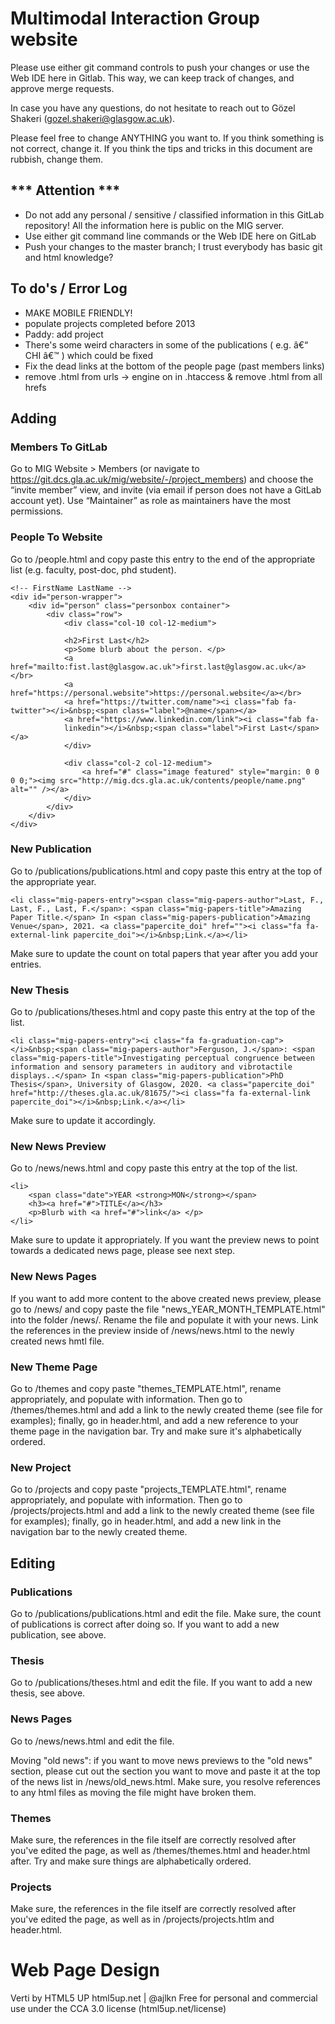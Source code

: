 # Multimodal Interaction Group website

Please use either git command controls to push your changes or use the Web IDE here in Gitlab. This way, we can keep track of changes, and approve merge requests. 

In case you have any questions, do not hesitate to reach out to Gözel Shakeri (gozel.shakeri@glasgow.ac.uk).

Please feel free to change ANYTHING you want to. If you think something is not correct, change it. If you think the tips and tricks in this document are rubbish, change them. 

## *** Attention *** 

- Do not add any personal / sensitive / classified information in this GitLab repository! All the information here is public on the MIG server. 
- Use either git command line commands or the Web IDE here on GitLab
- Push your changes to the master branch; I trust everybody has basic git and html knowledge? 

## To do's / Error Log

- MAKE MOBILE FRIENDLY! 
- populate projects completed before 2013
- Paddy: add project 
- There's some weird characters in some of the publications ( e.g. â€“ CHI â€™ ) which could be fixed 
- Fix the dead links at the bottom of the people page (past members links)
- remove .html from urls -> engine on in .htaccess & remove .html from all hrefs

## Adding 

### Members To GitLab

Go to MIG Website > Members (or navigate to https://git.dcs.gla.ac.uk/mig/website/-/project_members) and choose the “invite member” view, and invite (via email if person does not have a GitLab account yet). Use “Maintainer” as role as maintainers have the most permissions. 

### People To Website

Go to /people.html and copy paste this entry to the end of the appropriate list (e.g. faculty, post-doc, phd student).

```
<!-- FirstName LastName -->
<div id="person-wrapper">
	<div id="person" class="personbox container">
		<div class="row">
			<div class="col-10 col-12-medium">
			
			<h2>First Last</h2>
			<p>Some blurb about the person. </p>
			<a href="mailto:fist.last@glasgow.ac.uk">first.last@glasgow.ac.uk</a></br>
			<a href="https://personal.website">https://personal.website</a></br>
			<a href="https://twitter.com/name"><i class="fab fa-twitter"></i>&nbsp;<span class="label">@name</span></a>
			<a href="https://www.linkedin.com/link"><i class="fab fa-				
			linkedin"></i>&nbsp;<span class="label">First Last</span></a>
			</div>

			<div class="col-2 col-12-medium">
				<a href="#" class="image featured" style="margin: 0 0 0 0;"><img src="http://mig.dcs.gla.ac.uk/contents/people/name.png" alt="" /></a>
			</div>
		</div>
	</div>
</div>
```

### New Publication

Go to /publications/publications.html and copy paste this entry at the top of the appropriate year. 

```
<li class="mig-papers-entry"><span class="mig-papers-author">Last, F., Last, F., Last, F.</span>: <span class="mig-papers-title">Amazing Paper Title.</span> In <span class="mig-papers-publication">Amazing Venue</span>, 2021. <a class="papercite_doi" href=""><i class="fa fa-external-link papercite_doi"></i>&nbsp;Link.</a></li>
```

Make sure to update the count on total papers that year after you add your entries. 

### New Thesis

Go to /publications/theses.html and copy paste this entry at the top of the list. 

```
<li class="mig-papers-entry"><i class="fa fa-graduation-cap"></i>&nbsp;<span class="mig-papers-author">Ferguson, J.</span>: <span class="mig-papers-title">Investigating perceptual congruence between information and sensory parameters in auditory and vibrotactile displays..</span> In <span class="mig-papers-publication">PhD Thesis</span>, University of Glasgow, 2020. <a class="papercite_doi" href="http://theses.gla.ac.uk/81675/"><i class="fa fa-external-link papercite_doi"></i>&nbsp;Link.</a></li>
```

Make sure to update it accordingly. 

### New News Preview

Go to /news/news.html and copy paste this entry at the top of the list. 

```
<li>
    <span class="date">YEAR <strong>MON</strong></span>
    <h3><a href="#">TITLE</a></h3>
    <p>Blurb with <a href="#">link</a> </p>
</li>
```

Make sure to update it appropriately. If you want the preview news to point towards a dedicated news page, please see next step. 

### New News Pages

If you want to add more content to the above created news preview, please go to /news/ and copy paste the file "news_YEAR_MONTH_TEMPLATE.html" into the folder /news/. Rename the file and populate it with your news. Link the references in the preview inside of /news/news.html to the newly created news hmtl file. 

### New Theme Page

Go to /themes and copy paste "themes_TEMPLATE.html", rename appropriately, and populate with information. Then go to /themes/themes.html and add a link to the newly created theme (see file for examples); finally, go in header.html, and add a new reference to your theme page in the navigation bar. Try and make sure it's alphabetically ordered.

### New Project

Go to /projects and copy paste "projects_TEMPLATE.html", rename appropriately, and populate with information. Then go to /projects/projects.html and add a link to the newly created theme (see file for examples); finally, go in header.html, and add a new link in the navigation bar to the newly created theme.  

## Editing

### Publications

Go to /publications/publications.html and edit the file. Make sure, the count of publications is correct after doing so. If you want to add a new publication, see above. 

### Thesis

Go to /publications/theses.html and edit the file. If you want to add a new thesis, see above. 

### News Pages

Go to /news/news.html and edit the file. 

Moving "old news": if you want to move news previews to the "old news" section, please cut out the section you want to move and paste it at the top of the news list in /news/old_news.html. Make sure, you resolve references to any html files as moving the file might have broken them. 

### Themes

Make sure, the references in the file itself are correctly resolved after you've edited the page, as well as /themes/themes.html and header.html after. Try and make sure things are alphabetically ordered.

### Projects

Make sure, the references in the file itself are correctly resolved after you've edited the page, as well as in /projects/projects.htlm and header.html.

# Web Page Design

Verti by HTML5 UP
html5up.net | @ajlkn
Free for personal and commercial use under the CCA 3.0 license (html5up.net/license)
